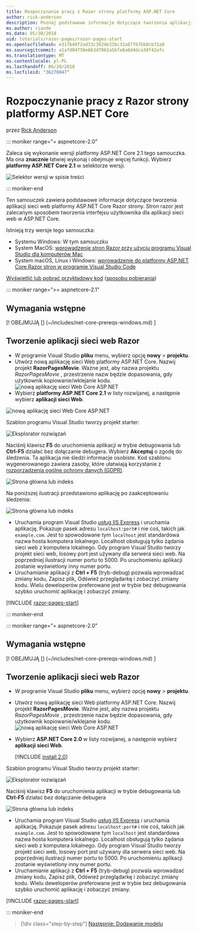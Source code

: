 ```yaml
---
title: Rozpoczynanie pracy z Razor strony platformy ASP.NET Core
author: rick-anderson
description: Poznaj podstawowe informacje dotyczące tworzenia aplikacji sieci web platformy ASP.NET Core Razor strony. Stron razor jest zalecane w przypadku obciążeń sieci web w ASP.NET Core.
ms.author: riande
ms.date: 05/30/2018
uid: tutorials/razor-pages/razor-pages-start
ms.openlocfilehash: e317b49f2ad33c392de33bc32a87f67bb8cb72a0
ms.sourcegitcommit: a1afd04758e663d7062a5bfa8a0d4dca38f42afc
ms.translationtype: MT
ms.contentlocale: pl-PL
ms.lasthandoff: 06/20/2018
ms.locfileid: "36278047"
---
```

# <a name="get-started-with-razor-pages-in-aspnet-core"></a>Rozpoczynanie pracy z Razor strony platformy ASP.NET Core

przez [Rick Anderson](https://twitter.com/RickAndMSFT)

::: moniker range="= aspnetcore-2.0"

Zaleca się wykonanie wersji platformy ASP.NET Core 2.1 tego samouczka. Ma ona **znacznie** łatwiej wykonaj i obejmuje więcej funkcji. Wybierz **platformy ASP.NET Core 2.1** w selektorze wersji.

![Selektor wersji w spisie treści](razor-pages-start/_static/v21.png)

::: moniker-end

Ten samouczek zawiera podstawowe informacje dotyczące tworzenia aplikacji sieci web platformy ASP.NET Core Razor strony. Stron razor jest zalecanym sposobem tworzenia interfejsu użytkownika dla aplikacji sieci web w ASP.NET Core.

Istnieją trzy wersje tego samouczka:

* Systemu Windows: W tym samouczku
* System MacOS: [wprowadzenie stron Razor przy użyciu programu Visual Studio dla komputerów Mac](xref:tutorials/razor-pages-mac/razor-pages-start)
* System macOS, Linux i Windows: [wprowadzenie do platformy ASP.NET Core Razor stron w programie Visual Studio Code](xref:tutorials/razor-pages-vsc/razor-pages-start)

[Wyświetlić lub pobrać przykładowy kod](https://github.com/aspnet/Docs/tree/master/aspnetcore/tutorials/razor-pages/razor-pages-start/sample) ([sposobu pobierania](xref:tutorials/index#how-to-download-a-sample))

::: moniker range=">= aspnetcore-2.1"

## <a name="prerequisites"></a>Wymagania wstępne

[! OBEJMUJĄ [] (~/includes/net-core-prereqs-windows.md) [](~/includes/net-core-prereqs-windows.md)]

## <a name="create-a-razor-web-app"></a>Tworzenie aplikacji sieci web Razor

* W programie Visual Studio **pliku** menu, wybierz opcję **nowy** > **projektu**.
* Utwórz nową aplikację sieci Web platformy ASP.NET Core. Nazwij projekt **RazorPagesMovie**. Ważne jest, aby nazwa projektu *RazorPagesMovie* , przestrzenie nazw będzie dopasowania, gdy użytkownik kopiowanie/wklejanie kodu.
 ![nową aplikację sieci Web Core ASP.NET](razor-pages-start/_static/np_2.1.png)
* Wybierz **platformy ASP.NET Core 2.1** w listy rozwijanej, a następnie wybierz **aplikacji sieci Web**.

 ![nową aplikację sieci Web Core ASP.NET](razor-pages-start/_static/np_2_2.1.png)

Szablon programu Visual Studio tworzy projekt starter:

![Eksplorator rozwiązań](razor-pages-start/_static/se2.1.png)

Naciśnij klawisz **F5** do uruchomienia aplikacji w trybie debugowania lub **Ctrl-F5** działać bez dołączanie debugera. Wybierz **Akceptuj** o zgodę do śledzenia. Ta aplikacja nie śledzi informacje osobiste. Kod szablonu wygenerowanego zawiera zasoby, które ułatwiają korzystanie z [rozporządzenia ogólne ochrony danych (GDPR)](xref:security/gdpr).

![Strona główna lub indeks](razor-pages-start/_static/homeGDPR.png)

Na poniższej ilustracji przedstawiono aplikację po zaakceptowaniu śledzenia:

![Strona główna lub indeks](razor-pages-start/_static/home2.1.png)

* Uruchamia program Visual Studio [usług IIS Express](/iis/extensions/introduction-to-iis-express/iis-express-overview) i uruchamia aplikację. Pokazuje pasek adresu `localhost:port#` i nie coś, takich jak `example.com`. Jest to spowodowane tym `localhost` jest standardowa nazwa hosta komputera lokalnego. Localhost obsługują tylko żądania sieci web z komputera lokalnego. Gdy program Visual Studio tworzy projekt sieci web, losowy port jest używany dla serwera sieci web. Na poprzedniej ilustracji numer portu to 5000. Po uruchomieniu aplikacji zostanie wyświetlony inny numer portu.
* Uruchamianie aplikacji z **Ctrl + F5** (tryb-debug) pozwala wprowadzać zmiany kodu, Zapisz plik, Odśwież przeglądarkę i zobaczyć zmiany kodu. Wielu deweloperów preferowane jest w trybie bez debugowania szybko uruchomić aplikację i zobaczyć zmiany.

[!INCLUDE [razor-pages-start](~/includes/RP/2.1/razor-pages-start.md)]

::: moniker-end

::: moniker range="= aspnetcore-2.0"

## <a name="prerequisites"></a>Wymagania wstępne

[! OBEJMUJĄ [] (~/includes/net-core-prereqs-windows.md) [](~/includes/net-core-prereqs-windows.md)]

## <a name="create-a-razor-web-app"></a>Tworzenie aplikacji sieci web Razor

* W programie Visual Studio **pliku** menu, wybierz opcję **nowy** > **projektu**.
* Utwórz nową aplikację sieci Web platformy ASP.NET Core. Nazwij projekt **RazorPagesMovie**. Ważne jest, aby nazwa projektu *RazorPagesMovie* , przestrzenie nazw będzie dopasowania, gdy użytkownik kopiowanie/wklejanie kodu.
  ![nową aplikację sieci Web Core ASP.NET](../../razor-pages/index/_static/np.png)
* Wybierz **ASP.NET Core 2.0** w listy rozwijanej, a następnie wybierz **aplikacji sieci Web**.

  [!INCLUDE [install 2.0](~/includes/dotnetcore-on-dotnetfx-vs.md)]

Szablon programu Visual Studio tworzy projekt starter:

![Eksplorator rozwiązań](razor-pages-start/_static/se.png)

Naciśnij klawisz **F5** do uruchomienia aplikacji w trybie debugowania lub **Ctrl-F5** działać bez dołączanie debugera

![Strona główna lub indeks](razor-pages-start/_static/home.png)

* Uruchamia program Visual Studio [usług IIS Express](/iis/extensions/introduction-to-iis-express/iis-express-overview) i uruchamia aplikację. Pokazuje pasek adresu `localhost:port#` i nie coś, takich jak `example.com`. Jest to spowodowane tym `localhost` jest standardowa nazwa hosta komputera lokalnego. Localhost obsługują tylko żądania sieci web z komputera lokalnego. Gdy program Visual Studio tworzy projekt sieci web, losowy port jest używany dla serwera sieci web. Na poprzedniej ilustracji numer portu to 5000. Po uruchomieniu aplikacji zostanie wyświetlony inny numer portu.
* Uruchamianie aplikacji z **Ctrl + F5** (tryb-debug) pozwala wprowadzać zmiany kodu, Zapisz plik, Odśwież przeglądarkę i zobaczyć zmiany kodu. Wielu deweloperów preferowane jest w trybie bez debugowania szybko uruchomić aplikację i zobaczyć zmiany.

[!INCLUDE [razor-pages-start](~/includes/RP/2.1/razor-pages-start.md)]

::: moniker-end

> [!div class="step-by-step"]
> [Następnie: Dodawanie modelu](xref:tutorials/razor-pages/model)
